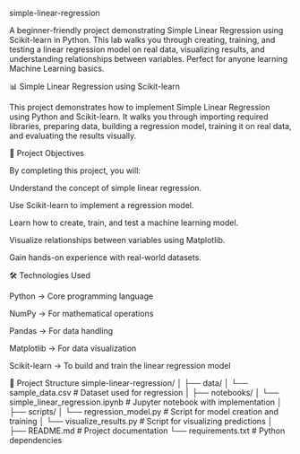 simple-linear-regression

A beginner-friendly project demonstrating Simple Linear Regression using Scikit-learn in Python. This lab walks you through creating, training, and testing a linear regression model on real data, visualizing results, and understanding relationships between variables. Perfect for anyone learning Machine Learning basics.

📊 Simple Linear Regression using Scikit-learn

This project demonstrates how to implement Simple Linear Regression using Python and Scikit-learn.
It walks you through importing required libraries, preparing data, building a regression model, training it on real data, and evaluating the results visually.

📌 Project Objectives

By completing this project, you will:

Understand the concept of simple linear regression.

Use Scikit-learn to implement a regression model.

Learn how to create, train, and test a machine learning model.

Visualize relationships between variables using Matplotlib.

Gain hands-on experience with real-world datasets.

🛠️ Technologies Used

Python → Core programming language

NumPy → For mathematical operations

Pandas → For data handling

Matplotlib → For data visualization

Scikit-learn → To build and train the linear regression model

📂 Project Structure
simple-linear-regression/
│
├── data/
│   └── sample_data.csv                 # Dataset used for regression
│
├── notebooks/
│   └── simple_linear_regression.ipynb  # Jupyter notebook with implementation
│
├── scripts/
│   └── regression_model.py            # Script for model creation and training
│   └── visualize_results.py          # Script for visualizing predictions
│
├── README.md                         # Project documentation
└── requirements.txt                  # Python dependencies
